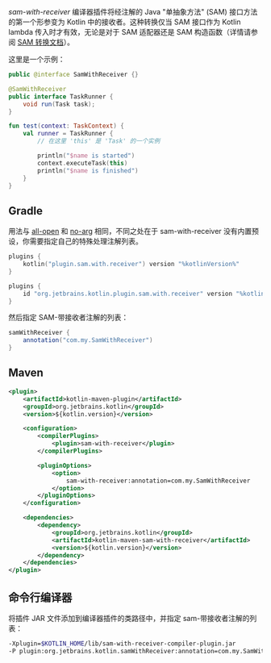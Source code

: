 [//]: # (title: SAM-带接收者编译器插件)

*sam-with-receiver* 编译器插件将经注解的 Java "单抽象方法" (SAM) 接口方法的第一个形参变为 Kotlin 中的接收者。这种转换仅当 SAM 接口作为 Kotlin lambda 传入时才有效，无论是对于 SAM 适配器还是 SAM 构造函数（详情请参阅 [SAM 转换文档](java-interop.md#sam-conversions)）。

这里是一个示例：

```java
public @interface SamWithReceiver {}

@SamWithReceiver
public interface TaskRunner {
    void run(Task task);
}
```

```kotlin
fun test(context: TaskContext) {
    val runner = TaskRunner {
        // 在这里 'this' 是 'Task' 的一个实例

        println("$name is started")
        context.executeTask(this)
        println("$name is finished")
    }
}
```

## Gradle

用法与 [all-open](all-open-plugin.md) 和 [no-arg](no-arg-plugin.md) 相同，不同之处在于 sam-with-receiver 没有内置预设，你需要指定自己的特殊处理注解列表。

<tabs group="build-script">
<tab title="Kotlin" group-key="kotlin">

```kotlin
plugins {
    kotlin("plugin.sam.with.receiver") version "%kotlinVersion%"
}
```

</tab>
<tab title="Groovy" group-key="groovy">

```groovy
plugins {
    id "org.jetbrains.kotlin.plugin.sam.with.receiver" version "%kotlinVersion%"
}
```

</tab>
</tabs>

然后指定 SAM-带接收者注解的列表：

```groovy
samWithReceiver {
    annotation("com.my.SamWithReceiver")
}
```

## Maven

```xml
<plugin>
    <artifactId>kotlin-maven-plugin</artifactId>
    <groupId>org.jetbrains.kotlin</groupId>
    <version>${kotlin.version}</version>

    <configuration>
        <compilerPlugins>
            <plugin>sam-with-receiver</plugin>
        </compilerPlugins>

        <pluginOptions>
            <option>
                sam-with-receiver:annotation=com.my.SamWithReceiver
            </option>
        </pluginOptions>
    </configuration>

    <dependencies>
        <dependency>
            <groupId>org.jetbrains.kotlin</groupId>
            <artifactId>kotlin-maven-sam-with-receiver</artifactId>
            <version>${kotlin.version}</version>
        </dependency>
    </dependencies>
</plugin>
```

## 命令行编译器

将插件 JAR 文件添加到编译器插件的类路径中，并指定 sam-带接收者注解的列表：

```bash
-Xplugin=$KOTLIN_HOME/lib/sam-with-receiver-compiler-plugin.jar
-P plugin:org.jetbrains.kotlin.samWithReceiver:annotation=com.my.SamWithReceiver